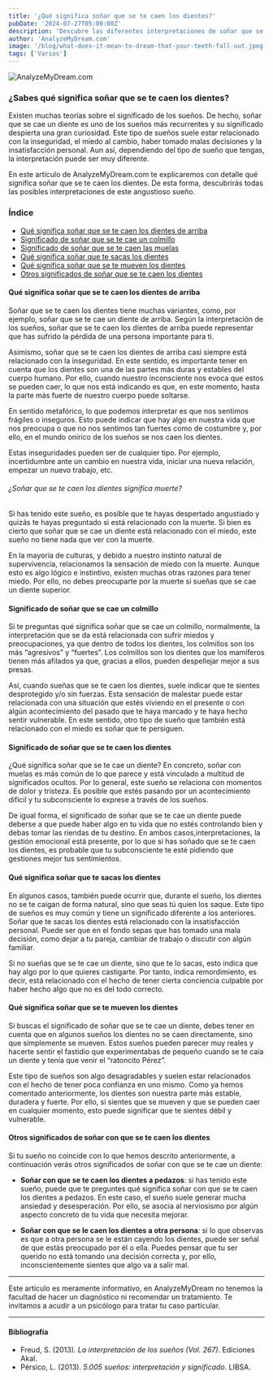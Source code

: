 ```yaml
---
title: '¿Qué significa soñar que se te caen los dientes?'
pubDate: '2024-07-27T05:00:00Z'
description: 'Descubre las diferentes interpretaciones de soñar que se te caen los dientes, desde la inseguridad hasta el miedo al cambio.'
author: 'AnalyzeMyDream.com'
image: '/blog/what-does-it-mean-to-dream-that-your-teeth-fall-out.jpeg'
tags: ['Varios']
---
```


![AnalyzeMyDream.com](/blog/what-does-it-mean-to-dream-that-your-teeth-fall-out.jpeg)

### ¿Sabes qué significa soñar que se te caen los dientes?

Existen muchas teorías sobre el significado de los sueños. De hecho, soñar que se cae un diente es uno de los sueños más recurrentes y su significado despierta una gran curiosidad. Este tipo de sueños suele estar relacionado con la inseguridad, el miedo al cambio, haber tomado malas decisiones y la insatisfacción personal. Aun así, dependiendo del tipo de sueño que tengas, la interpretación puede ser muy diferente.

En este artículo de AnalyzeMyDream.com te explicaremos con detalle qué significa soñar que se te caen los dientes. De esta forma, descubrirás todas las posibles interpretaciones de este angustioso sueño.

### Índice

- [Qué significa soñar que se te caen los dientes de arriba](#que-significa-soñar-que-se-te-caen-los-dientes-de-arriba)
- [Significado de soñar que se te cae un colmillo](#significado-de-soñar-que-se-te-cae-un-colmillo)
- [Significado de soñar que se te caen las muelas](#significado-de-soñar-que-se-te-caen-las-muelas)
- [Qué significa soñar que te sacas los dientes](#que-significa-soñar-que-te-sacas-los-dientes)
- [Qué significa soñar que se te mueven los dientes](#que-significa-soñar-que-se-mueven-los-dientes)
- [Otros significados de soñar que se te caen los dientes](#otros-significados-de-soñar-que-se-te-caen-los-dientes)


#### Qué significa soñar que se te caen los dientes de arriba

Soñar que se te caen los dientes tiene muchas variantes, como, por ejemplo, soñar que se te cae un diente de arriba. Según la interpretación de los sueños, soñar que se te caen los dientes de arriba puede representar que has sufrido la pérdida de una persona importante para ti.

Asimismo, soñar que se te caen los dientes de arriba casi siempre está relacionado con la inseguridad. En este sentido, es importante tener en cuenta que los dientes son una de las partes más duras y estables del cuerpo humano. Por ello, cuando nuestro inconsciente nos evoca que estos se pueden caer, lo que nos está indicando es que, en este momento, hasta la parte más fuerte de nuestro cuerpo puede soltarse.

En sentido metafórico, lo que podemos interpretar es que nos sentimos frágiles o inseguros. Esto puede indicar que hay algo en nuestra vida que nos preocupa o que no nos sentimos tan fuertes como de costumbre y, por ello, en el mundo onírico de los sueños se nos caen los dientes.

Estas inseguridades pueden ser de cualquier tipo. Por ejemplo, incertidumbre ante un cambio en nuestra vida, iniciar una nueva relación, empezar un nuevo trabajo, etc. 

###### ¿Soñar que se te caen los dientes significa muerte?

Si has tenido este sueño, es posible que te hayas despertado angustiado y quizás te hayas preguntado si está relacionado con la muerte. Si bien es cierto que soñar que se cae un diente está relacionado con el miedo, este sueño no tiene nada que ver con la muerte.

En la mayoría de culturas, y debido a nuestro instinto natural de supervivencia, relacionamos la sensación de miedo con la muerte. Aunque esto es algo lógico e instintivo, existen muchas otras razones para tener miedo. Por ello, no debes preocuparte por la muerte si sueñas que se cae un diente superior.

#### Significado de soñar que se cae un colmillo

Si te preguntas qué significa soñar que se cae un colmillo, normalmente, la interpretación que se da está relacionada con sufrir miedos y preocupaciones, ya que dentro de todos los dientes, los colmillos son los más “agresivos” y “fuertes”. Los colmillos son los dientes que los mamíferos tienen más afilados ya que, gracias a ellos, pueden despellejar mejor a sus presas.

Así, cuando sueñas que se te caen los dientes, suele indicar que te sientes desprotegido y/o sin fuerzas. Esta sensación de malestar puede estar relacionada con una situación que estés viviendo en el presente o con algún acontecimiento del pasado que te haya marcado y te haya hecho sentir vulnerable. En este sentido, otro tipo de sueño que también está relacionado con el miedo es soñar que te persiguen.

#### Significado de soñar que se te caen los dientes

¿Qué significa soñar que se te cae un diente? En concreto, soñar con muelas es más común de lo que parece y está vinculado a multitud de significados ocultos. Por lo general, este sueño se relaciona con momentos de dolor y tristeza. Es posible que estés pasando por un acontecimiento difícil y tu subconsciente lo exprese a través de los sueños.

De igual forma, el significado de soñar que se te cae un diente puede deberse a que puede haber algo en tu vida que no estés controlando bien y debas tomar las riendas de tu destino. En ambos casos,interpretaciones, la gestión emocional está presente, por lo que si has soñado que se te caen los dientes, es probable que tu subconsciente te esté pidiendo que gestiones mejor tus sentimientos.

#### Qué significa soñar que te sacas los dientes

En algunos casos, también puede ocurrir que, durante el sueño, los dientes no se te caigan de forma natural, sino que seas tú quien los saque. Este tipo de sueños es muy común y tiene un significado diferente a los anteriores. Soñar que te sacas los dientes está relacionado con la insatisfacción personal. Puede ser que en el fondo sepas que has tomado una mala decisión, como dejar a tu pareja, cambiar de trabajo o discutir con algún familiar.

Si no sueñas que se te cae un diente, sino que te lo sacas, esto indica que hay algo por lo que quieres castigarte. Por tanto, indica remordimiento, es decir, está relacionado con el hecho de tener cierta conciencia culpable por haber hecho algo que no es del todo correcto.

#### Qué significa soñar que se te mueven los dientes

Si buscas el significado de soñar que se te cae un diente, debes tener en cuenta que en algunos sueños los dientes no se caen directamente, sino que simplemente se mueven. Estos sueños pueden parecer muy reales y hacerte sentir el fastidio que experimentabas de pequeño cuando se te caía un diente y tenía que venir el “ratoncito Pérez”.

Este tipo de sueños son algo desagradables y suelen estar relacionados con el hecho de tener poca confianza en uno mismo. Como ya hemos comentado anteriormente, los dientes son nuestra parte más estable, duradera y fuerte. Por ello, si sientes que se mueven y que se pueden caer en cualquier momento, esto puede significar que te sientes débil y vulnerable.

#### Otros significados de soñar con que se te caen los dientes

Si tu sueño no coincide con lo que hemos descrito anteriormente, a continuación verás otros significados de soñar con que se te cae un diente:

- **Soñar con que se te caen los dientes a pedazos**: si has tenido este sueño, puede que te preguntes qué significa soñar con que se te caen los dientes a pedazos. En este caso, el sueño suele generar mucha ansiedad y desesperación. Por ello, se asocia al nerviosismo por algún aspecto concreto de tu vida que necesita mejorar. 

- **Soñar con que se le caen los dientes a otra persona**: si lo que observas es que a otra persona se le están cayendo los dientes, puede ser señal de que estás preocupado por él o ella. Puedes pensar que tu ser querido no está tomando una decisión correcta y, por ello, inconscientemente sientes que algo va a salir mal.

---

Este artículo es meramente informativo, en AnalyzeMyDream no tenemos la facultad de hacer un diagnóstico ni recomendar un tratamiento. Te invitamos a acudir a un psicólogo para tratar tu caso particular.

---

#### Bibliografía

- Freud, S. (2013). *La interpretación de los sueños (Vol. 267)*. Ediciones Akal.
- Pérsico, L. (2013). *5.005 sueños: interpretación y significado*. LIBSA.